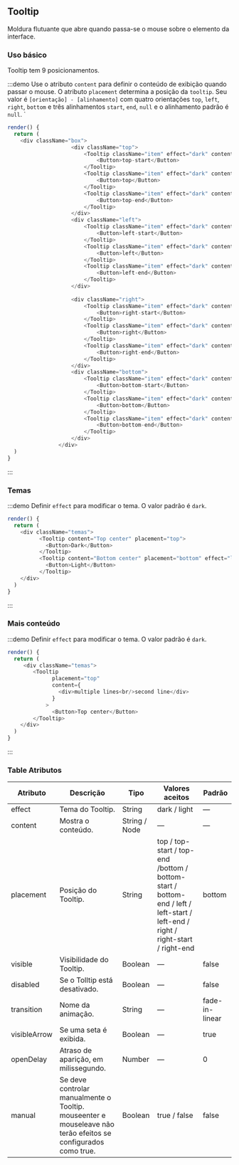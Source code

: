 ## Tooltip

Moldura flutuante que abre quando passa-se o mouse sobre o elemento da interface. 

### Uso básico

Tooltip tem 9 posicionamentos.

:::demo 
Use o atributo `content` para definir o conteúdo de exibição quando passar o mouse. O atributo `placement` determina a posição da `tooltip`. Seu valor é `[orientação] - [alinhamento]` com quatro orientações `top`, `left`, `right`, `bottom` e três alinhamentos `start`, `end`, `null` e o alinhamento padrão é `null`.
`
```js
render() {
  return (
    <div className="box">
                    <div className="top">
                        <Tooltip className="item" effect="dark" content="Top Left prompts info" placement="top-start">
                            <Button>top-start</Button>
                        </Tooltip>
                        <Tooltip className="item" effect="dark" content="Top Center prompts info" placement="top">
                            <Button>top</Button>
                        </Tooltip>
                        <Tooltip className="item" effect="dark" content="Top Right prompts info" placement="top-end">
                            <Button>top-end</Button>
                        </Tooltip>
                    </div>
                    <div className="left">
                        <Tooltip className="item" effect="dark" content="Left Top prompts info" placement="left-start">
                            <Button>left-start</Button>
                        </Tooltip>
                        <Tooltip className="item" effect="dark" content="Left Center prompts info" placement="left">
                            <Button>left</Button>
                        </Tooltip>
                        <Tooltip className="item" effect="dark" content="Left Bottom prompts info" placement="left-end">
                            <Button>left-end</Button>
                        </Tooltip>
                    </div>
    
                    <div className="right">
                        <Tooltip className="item" effect="dark" content="Right Top prompts info" placement="right-start">
                            <Button>right-start</Button>
                        </Tooltip>
                        <Tooltip className="item" effect="dark" content="Right Center prompts info" placement="right">
                            <Button>right</Button>
                        </Tooltip>
                        <Tooltip className="item" effect="dark" content="Right Bottom prompts info" placement="right-end">
                            <Button>right-end</Button>
                        </Tooltip>
                    </div>
                    <div className="bottom">
                        <Tooltip className="item" effect="dark" content="Bottom Left prompts info" placement="bottom-start">
                            <Button>bottom-start</Button>
                        </Tooltip>
                        <Tooltip className="item" effect="dark" content="Bottom Center prompts info" placement="bottom">
                            <Button>bottom</Button>
                        </Tooltip>
                        <Tooltip className="item" effect="dark" content="Bottom Right prompts info" placement="bottom-end">
                            <Button>bottom-end</Button>
                        </Tooltip>
                    </div>
                </div>
  )
}
```
:::

### Temas
   
   :::demo Definir `effect` para modificar o tema. O valor padrão é `dark`.
   
   ```js
   render() {
     return (
       <div className="temas">
             <Tooltip content="Top center" placement="top">
               <Button>Dark</Button>
             </Tooltip>
             <Tooltip content="Bottom center" placement="bottom" effect="light">
               <Button>Light</Button>
             </Tooltip>
       </div>
     )
   }
   ```
:::

### Mais conteúdo

:::demo Definir `effect` para modificar o tema. O valor padrão é `dark`.

```js
render() {
  return (
     <div className="temas">
        <Tooltip
              placement="top"
              content={
                <div>multiple lines<br/>second line</div>
              }
            >
              <Button>Top center</Button>
        </Tooltip>
    </div>
  )
}
```
:::

### Table Atributos

| Atributo      | Descrição | Tipo      | Valores aceitos       | Padrão  |
|---------- |-------------- |---------- |--------------------------------  |-------- |
| effect     | Tema do Tooltip. | String    | dark / light | — |
| content      | Mostra o conteúdo.  | String / Node | —   | — |
| placement      | Posição do Tooltip. | String | top / top-start / top-end /bottom / bottom-start / bottom-end / left / left-start / left-end / right / right-start / right-end | bottom |
| visible     | Visibilidade do Tooltip. | Boolean   | — | false |
| disabled | Se o Tolltip está desativado. | Boolean   | — | false |
| transition | Nome da animação. | String   | — | fade-in-linear |
| visibleArrow | Se uma seta é exibida. | Boolean | — | true |
| openDelay | Atraso de aparição, em milissegundo. | Number | — | 0 |
| manual | Se deve controlar manualmente o Tooltip. mouseenter e mouseleave não terão efeitos se configurados como true. | Boolean | true / false | false |